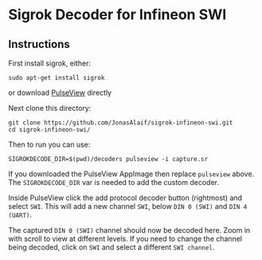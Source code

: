 # Sigrok Decoder for Infineon SWI

## Instructions

First install sigrok, either:
```shell
sudo apt-get install sigrok
```
or download [PulseView](https://sigrok.org/wiki/Downloads) directly

Next clone this directory:
```shell
git clone https://github.com/JonasAlaif/sigrok-infineon-swi.git
cd sigrok-infineon-swi/
```

Then to run you can use:
```shell
SIGROKDECODE_DIR=$(pwd)/decoders pulseview -i capture.sr
```
If you downloaded the PulseView AppImage then replace `pulseview` above. The `SIGROKDECODE_DIR` var is needed to add the custom decoder.

Inside PulseView click the add protocol decoder button (rightmost) and select `SWI`. This will add a new channel `SWI`, below `DIN 0 (SWI)` and `DIN 4 (UART)`.

The captured `DIN 0 (SWI)` channel should now be decoded here. Zoom in with scroll to view at different levels. If you need to change the channel being decoded, click on `SWI` and select a different `SWI channel`.
